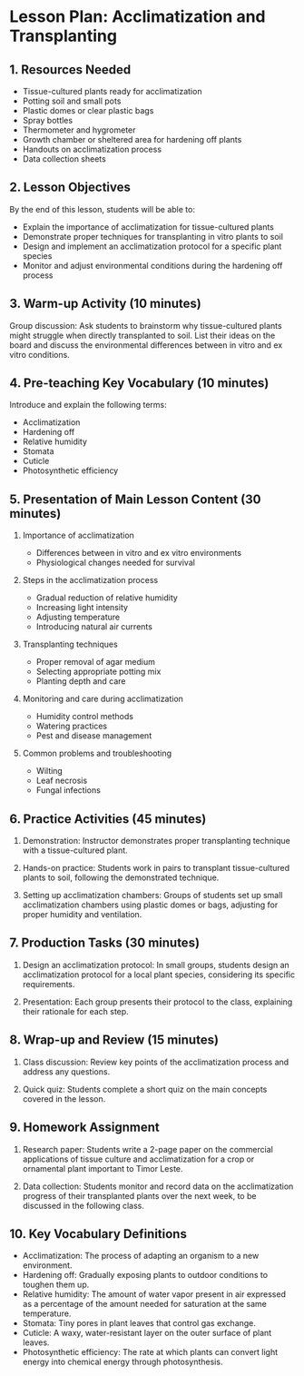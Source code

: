 # Lesson Plan: Acclimatization and Transplanting

## 1. Resources Needed

- Tissue-cultured plants ready for acclimatization
- Potting soil and small pots
- Plastic domes or clear plastic bags
- Spray bottles
- Thermometer and hygrometer
- Growth chamber or sheltered area for hardening off plants
- Handouts on acclimatization process
- Data collection sheets

## 2. Lesson Objectives

By the end of this lesson, students will be able to:
- Explain the importance of acclimatization for tissue-cultured plants
- Demonstrate proper techniques for transplanting in vitro plants to soil
- Design and implement an acclimatization protocol for a specific plant species
- Monitor and adjust environmental conditions during the hardening off process

## 3. Warm-up Activity (10 minutes)

Group discussion: Ask students to brainstorm why tissue-cultured plants might struggle when directly transplanted to soil. List their ideas on the board and discuss the environmental differences between in vitro and ex vitro conditions.

## 4. Pre-teaching Key Vocabulary (10 minutes)

Introduce and explain the following terms:
- Acclimatization
- Hardening off
- Relative humidity
- Stomata
- Cuticle
- Photosynthetic efficiency

## 5. Presentation of Main Lesson Content (30 minutes)

1. Importance of acclimatization
   - Differences between in vitro and ex vitro environments
   - Physiological changes needed for survival

2. Steps in the acclimatization process
   - Gradual reduction of relative humidity
   - Increasing light intensity
   - Adjusting temperature
   - Introducing natural air currents

3. Transplanting techniques
   - Proper removal of agar medium
   - Selecting appropriate potting mix
   - Planting depth and care

4. Monitoring and care during acclimatization
   - Humidity control methods
   - Watering practices
   - Pest and disease management

5. Common problems and troubleshooting
   - Wilting
   - Leaf necrosis
   - Fungal infections

## 6. Practice Activities (45 minutes)

1. Demonstration: Instructor demonstrates proper transplanting technique with a tissue-cultured plant.

2. Hands-on practice: Students work in pairs to transplant tissue-cultured plants to soil, following the demonstrated technique.

3. Setting up acclimatization chambers: Groups of students set up small acclimatization chambers using plastic domes or bags, adjusting for proper humidity and ventilation.

## 7. Production Tasks (30 minutes)

1. Design an acclimatization protocol: In small groups, students design an acclimatization protocol for a local plant species, considering its specific requirements.

2. Presentation: Each group presents their protocol to the class, explaining their rationale for each step.

## 8. Wrap-up and Review (15 minutes)

1. Class discussion: Review key points of the acclimatization process and address any questions.

2. Quick quiz: Students complete a short quiz on the main concepts covered in the lesson.

## 9. Homework Assignment

1. Research paper: Students write a 2-page paper on the commercial applications of tissue culture and acclimatization for a crop or ornamental plant important to Timor Leste.

2. Data collection: Students monitor and record data on the acclimatization progress of their transplanted plants over the next week, to be discussed in the following class.

## 10. Key Vocabulary Definitions

- Acclimatization: The process of adapting an organism to a new environment.
- Hardening off: Gradually exposing plants to outdoor conditions to toughen them up.
- Relative humidity: The amount of water vapor present in air expressed as a percentage of the amount needed for saturation at the same temperature.
- Stomata: Tiny pores in plant leaves that control gas exchange.
- Cuticle: A waxy, water-resistant layer on the outer surface of plant leaves.
- Photosynthetic efficiency: The rate at which plants can convert light energy into chemical energy through photosynthesis.